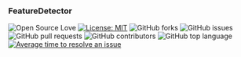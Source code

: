 ### FeatureDetector


![Open Source Love](https://img.shields.io/badge/Open%20Source-%E2%9D%A4-red.svg)
[![License: MIT](https://img.shields.io/badge/License-MIT-yellow.svg)](https://opensource.org/licenses/MIT)
![GitHub forks](https://img.shields.io/github/forks/alphaKunal2/FeatureDetector.svg)
![GitHub issues](https://img.shields.io/github/issues/alphaKunal2/FeatureDetector.svg)
![GitHub pull requests](https://img.shields.io/github/issues-pr/alphaKunal2/FeatureDetector.svg)
![GitHub contributors](https://img.shields.io/github/contributors/alphaKunal2/FeatureDetector.svg)
![GitHub top language](https://img.shields.io/github/languages/top/alphaKunal2/FeatureDetector.svg)
[![Average time to resolve an issue](http://isitmaintained.com/badge/resolution/alphaKunal2/FeatureDetector.svg)](http://isitmaintained.com/project/alphaKunal2/FeatureDetector "Average time to resolve an issue")
